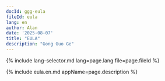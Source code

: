 ```yaml
---
docId: ggg-eula
fileId: eula
lang: en
author: Alan
date: '2025-08-07'
title: "EULA"
description: "Gong Guo Ge"
---
```


{% include lang-selector.md lang=page.lang file=page.fileId %}

{% include eula.en.md appName=page.description %}